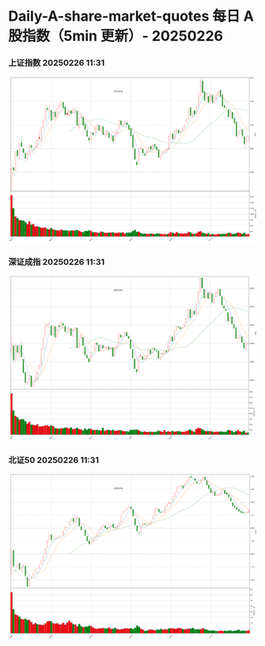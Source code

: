 
# Daily-A-share-market-quotes 每日 A 股指数（5min 更新）- 20250226

### 上证指数 20250226 11:31
![](./fig/2025/2/20250226-sh000001.png)

### 深证成指 20250226 11:31
![](./fig/2025/2/20250226-sz399001.png)

### 北证50 20250226 11:31
![](./fig/2025/2/20250226-bj899050.png)

